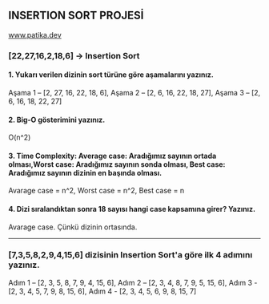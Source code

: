 ## INSERTION SORT PROJESİ

www.patika.dev 

### [22,27,16,2,18,6] -> Insertion Sort
#### 1.	Yukarı verilen dizinin sort türüne göre aşamalarını yazınız.
Aşama 1 – [2, 27, 16, 22, 18, 6],
Aşama 2 – [2, 6, 16, 22, 18, 27],
Aşama 3 – [2, 6, 16, 18, 22, 27]

#### 2.	Big-O gösterimini yazınız.
O(n^2)

#### 3.	Time Complexity: Average case: Aradığımız sayının ortada olması,Worst case: Aradığımız sayının sonda olması, Best case: Aradığımız sayının dizinin en başında olması.
Avarage case = n^2,
Worst case = n^2,
Best case = n

#### 4.	Dizi sıralandıktan sonra 18 sayısı hangi case kapsamına girer? Yazınız.
Avarage case. Çünkü dizinin ortasında.

------------------------------------------------------------------

### [7,3,5,8,2,9,4,15,6] dizisinin Insertion Sort'a göre ilk 4 adımını yazınız.
Adım 1 – [2, 3, 5, 8, 7, 9, 4, 15, 6],
Adım 2 – [2, 3, 4, 8, 7, 9, 5, 15, 6],
Adım 3 - [2, 3, 4, 5, 7, 9, 8, 15, 6],
Adım 4 - [2, 3, 4, 5, 6, 9, 8, 15, 7]

 
